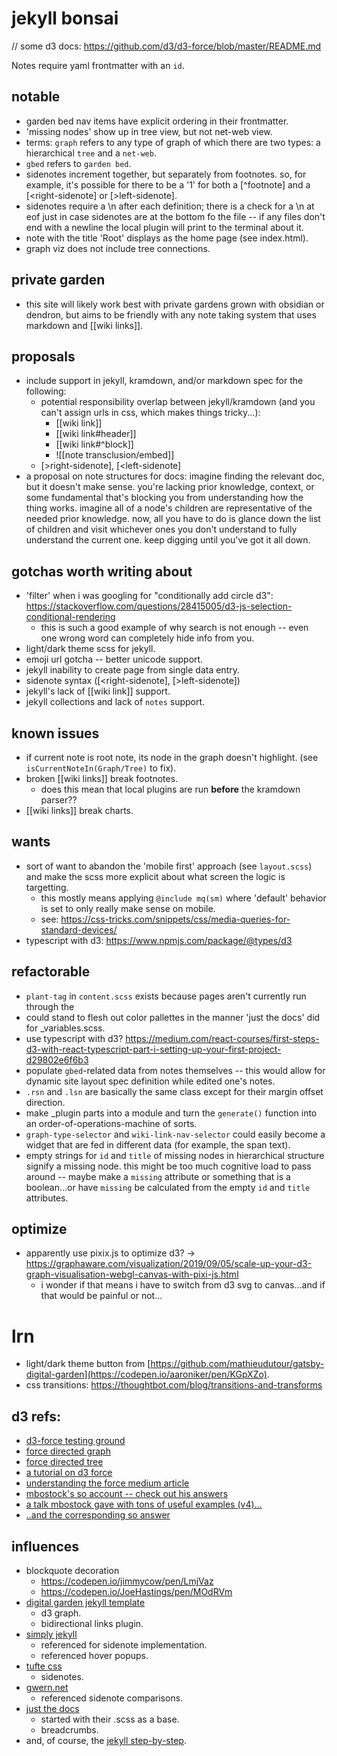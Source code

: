 # jekyll bonsai

// some d3 docs: https://github.com/d3/d3-force/blob/master/README.md

Notes require yaml frontmatter with an `id`.

## notable
- garden bed nav items have explicit ordering in their frontmatter.
- 'missing nodes' show up in tree view, but not net-web view.
- terms: `graph` refers to any type of graph of which there are two types: a hierarchical `tree` and a `net-web`.
- `gbed` refers to `garden bed`.
- sidenotes increment together, but separately from footnotes. so, for example, it's possible for there to be a '1' for both a \[\^footnote] and a \[\<right-sidenote] or \[\>left-sidenote].
- sidenotes require a \n after each definition; there is a check for a \n at eof just in case sidenotes are at the bottom fo the file -- if any files don't end with a newline the local plugin will print to the terminal about it.
- note with the title 'Root' displays as the home page (see index.html).
- graph viz does not include tree connections.

## private garden
- this site will likely work best with private gardens grown with obsidian or dendron, but aims to be friendly with any note taking system that uses markdown and \[\[wiki links]].

## proposals
- include support in jekyll, kramdown, and/or markdown spec for the following:
    - potential responsibility overlap between jekyll/kramdown (and you can't assign urls in css, which makes things tricky...):
        - \[\[wiki link]] 
        - \[\[wiki link#header]]
        - \[\[wiki link#^block]]
        - \!\[\[note transclusion/embed]]
    - \[\>right-sidenote], \[\<left-sidenote]
- a proposal on note structures for docs: imagine finding the relevant doc, but it doesn't make sense. you're lacking prior knowledge, context, or some fundamental that's blocking you from understanding how the thing works. imagine all of a node's children are representative of the needed prior knowledge. now, all you have to do is glance down the list of children and visit whichever ones you don't understand to fully understand the current one. keep digging until you've got it all down.

## gotchas worth writing about
- 'filter' when i was googling for "conditionally add circle d3": https://stackoverflow.com/questions/28415005/d3-js-selection-conditional-rendering
	- this is such a good example of why search is not enough -- even one wrong word can completely hide info from you.
- light/dark theme scss for jekyll.
- emoji url gotcha -- better unicode support.
- jekyll inability to create page from single data entry.
- sidenote syntax ([<right-sidenote], [>left-sidenote])
- jekyll's lack of \[\[wiki link]] support.
- jekyll collections and lack of `notes` support.

## known issues
- if current note is root note, its node in the graph doesn't highlight. (see `isCurrentNoteIn(Graph/Tree)` to fix).
- broken \[\[wiki links]] break footnotes.
    - does this mean that local plugins are run **before** the kramdown parser??
- \[\[wiki links]] break charts.

## wants
- sort of want to abandon the 'mobile first' approach (see `layout.scss`) and make the scss more explicit about what screen the logic is targetting.
    - this mostly means applying `@include mq(sm)` where 'default' behavior is set to only really make sense on mobile.
    - see: https://css-tricks.com/snippets/css/media-queries-for-standard-devices/
- typescript with d3: https://www.npmjs.com/package/@types/d3

## refactorable
- `plant-tag` in `content.scss` exists because pages aren't currently run through the 
- could stand to flesh out color pallettes in the manner 'just the docs' did for _variables.scss.
- use typescript with d3? https://medium.com/react-courses/first-steps-d3-with-react-typescript-part-i-setting-up-your-first-project-d29802e6f6b3
- populate `gbed`-related data from notes themselves -- this would allow for dynamic site layout spec definition while edited one's notes.
- `.rsn` and `.lsn` are basically the same class except for their margin offset direction.
- make _plugin parts into a module and turn the `generate()` function into an order-of-operations-machine of sorts.
- `graph-type-selector` and `wiki-link-nav-selector` could easily become a widget that are fed in different data (for example, the span text).
- empty strings for `id` and `title` of missing nodes in hierarchical structure signify a missing node. this might be too much cognitive load to pass around -- maybe make a `missing` attribute or something that is a boolean...or have `missing` be calculated from the empty `id` and `title` attributes.

## optimize
- apparently use pixix.js to optimize d3? -> https://graphaware.com/visualization/2019/09/05/scale-up-your-d3-graph-visualisation-webgl-canvas-with-pixi-js.html
    - i wonder if that means i have to switch from d3 svg to canvas...and if that would be painful or not...

# lrn
- light/dark theme button from [https://github.com/mathieudutour/gatsby-digital-garden](https://codepen.io/aaroniker/pen/KGpXZo).
- css transitions: https://thoughtbot.com/blog/transitions-and-transforms

## d3 refs:
- [d3-force testing ground](https://bl.ocks.org/steveharoz/8c3e2524079a8c440df60c1ab72b5d03)
- [force directed graph](https://observablehq.com/@d3/force-directed-graph)
- [force directed tree](https://observablehq.com/@d3/force-directed-tree)
- [a tutorial on d3 force](https://observablehq.com/@ben-tanen/a-tutorial-to-using-d3-force-from-someone-who-just-learned-ho#center_sect)
- [understanding the force medium article](https://medium.com/@sxywu/understanding-the-force-ef1237017d5)
- [mbostock's so account -- check out his answers](https://stackoverflow.com/users/365814/mbostock)
- [a talk mbostock gave with tons of useful examples (v4)...](https://mbostock.github.io/d3/talk/20110921/#0)
- [..and the corresponding so answer](https://stackoverflow.com/questions/9712516/how-can-i-construct-a-tree-using-d3-and-its-force-layout)

## influences
- blockquote decoration
    - https://codepen.io/jimmycow/pen/LmjVaz
    - https://codepen.io/JoeHastings/pen/MOdRVm
- [digital garden jekyll template](https://github.com/maximevaillancourt/digital-garden-jekyll-template)
    - d3 graph.
    - bidirectional links plugin.
- [simply jekyll](https://github.com/raghuveerdotnet/simply-jekyll)
    - referenced for sidenote implementation.
    - referenced hover popups.
- [tufte css](https://github.com/edwardtufte/tufte-css)
    - sidenotes.
- [gwern.net](https://github.com/gwern/gwern.net)
    - referenced sidenote comparisons.
- [just the docs](https://github.com/pmarsceill/just-the-docs)
    - started with their .scss as a base. 
    - breadcrumbs.
- and, of course, the [jekyll step-by-step](https://jekyllrb.com/docs/step-by-step/01-setup/).

